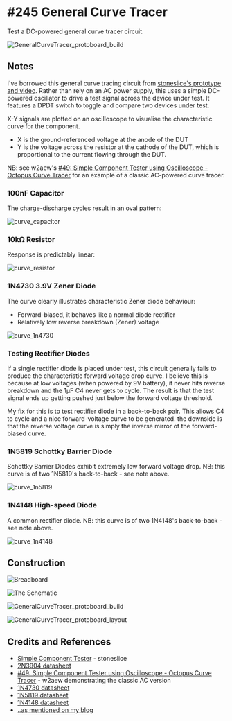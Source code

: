# #245 General Curve Tracer

Test a DC-powered general curve tracer circuit.

![GeneralCurveTracer_protoboard_build](./assets/GeneralCurveTracer_protoboard_build.jpg?raw=true)

## Notes

I've borrowed this general curve tracing circuit from [stoneslice's prototype and video](https://www.youtube.com/watch?v=_WQi8oKzsD8).
Rather than rely on an AC power supply, this uses a simple DC-powered oscillator to drive a test signal across the device under test.
It features a DPDT switch to toggle and compare two devices under test.

X-Y signals are plotted on an oscilloscope to visualise the characteristic curve for the component.

* X is the ground-referenced voltage at the anode of the DUT
* Y is the voltage across the resistor at the cathode of the DUT, which is proportional to the current flowing through the DUT.

NB: see w2aew's [#49: Simple Component Tester using Oscilloscope - Octopus Curve Tracer](https://www.youtube.com/watch?v=Gwo3pEH7hUE) for an example of a classic AC-powered curve tracer.

### 100nF Capacitor

The charge-discharge cycles result in an oval pattern:

![curve_capacitor](./assets/curve_capacitor.gif?raw=true)

### 10kΩ Resistor

Response is predictably linear:

![curve_resistor](./assets/curve_resistor.gif?raw=true)

### 1N4730 3.9V Zener Diode

The curve clearly illustrates characteristic Zener diode behaviour:

* Forward-biased, it behaves like a normal diode rectifier
* Relatively low reverse breakdown (Zener) voltage

![curve_1n4730](./assets/curve_1n4730.gif?raw=true)

### Testing Rectifier Diodes

If a single rectifier diode is placed under test, this circuit generally fails to produce the characteristic forward voltage drop curve.
I believe this is because at low voltages (when powered by 9V battery), it never hits reverse breakdown and the 1µF C4 never gets to cycle.
The result is that the test signal ends up getting pushed just below the forward voltage threshold.

My fix for this is to test rectifier diode in a back-to-back pair. This allows C4 to cycle and a nice forward-voltage curve to be generated.
the downside is that the reverse voltage curve is simply the inverse mirror of the forward-biased curve.

### 1N5819 Schottky Barrier Diode

Schottky Barrier Diodes exhibit extremely low forward voltage drop.
NB: this curve is of two 1N5819's back-to-back - see note above.

![curve_1n5819](./assets/curve_1n5819.gif?raw=true)

### 1N4148 High-speed Diode

A common rectifier diode.
NB: this curve is of two 1N4148's back-to-back - see note above.

![curve_1n4148](./assets/curve_1n4148.gif?raw=true)

## Construction

![Breadboard](./assets/GeneralCurveTracer_bb.jpg?raw=true)

![The Schematic](./assets/GeneralCurveTracer_schematic.jpg?raw=true)

![GeneralCurveTracer_protoboard_build](./assets/GeneralCurveTracer_protoboard_build.jpg?raw=true)

![GeneralCurveTracer_protoboard_layout](./assets/GeneralCurveTracer_protoboard_layout.jpg?raw=true)

## Credits and References

* [Simple Component Tester](https://www.youtube.com/watch?v=_WQi8oKzsD8) - stoneslice
* [2N3904 datasheet](https://www.futurlec.com/Transistors/2N3904.shtml)
* [#49: Simple Component Tester using Oscilloscope - Octopus Curve Tracer](https://www.youtube.com/watch?v=Gwo3pEH7hUE) - w2aew demonstrating the classic AC version
* [1N4730 datasheet](https://www.futurlec.com/Diodes/1N4730.shtml)
* [1N5819 datasheet](https://www.futurlec.com/Diodes/1N5819.shtml)
* [1N4148 datasheet](https://www.futurlec.com/Diodes/1N4148.shtml)
* [..as mentioned on my blog](https://blog.tardate.com/2017/01/leap245-generic-curve-tracer.html)
